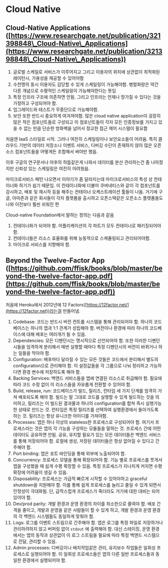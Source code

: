 # Cloud Native

## Cloud-Native Applications ([https://www.researchgate.net/publication/321398848\_Cloud-Native\_Applications](https://www.researchgate.net/publication/321398848\_Cloud-Native\_Applications))

1. 글로벌 스케일로 서비스가 이루어지고 그리고 이용자의 위치에 상관없이 최적화된 레이턴시, 가용성을 제공할 수 있어야함
2. 수천명의 동시 이용자도 감당할 수 있게 스케일링이 가능해야함. 병렬화랑은 약간 다른 개념으로 수평적인 스케일링이 가능해야한다는 뜻임
3. 특정 인프라 구조에 의존하면 안됨. 그리고 인프라는 언제나 망가질 수 있다는 것을 가정하고 구성되어야 함.&#x20;
4. 업그레이드와 테스트가 무중단으로 가능해야함.&#x20;
5. 보안 또한 반드시 중요하게 여겨져야함. 많은 cloud native application이 굉장히 많은 작은 컴포넌트들로 구성되고 이 컴포넌트들이 각자 모든 인증정보를 가지고 있을 수 없는 만큼 단순한 방화벽을 넘어서 정교한 접근 제어 시스템이 필요함

처음엔 IaaS 스타일로 시작. 그러나 여전히 스케일링이나 보안요소들이 어려움. 특히 클라우드 기반의 데이터 저장소나 이벤트 서비스, 디버깅 수단이 존재하지 않아 많은 오픈 소스 컴포넌트들을 어떻게든 조합해서 써야만 했음.

이후 구글의 연구문서나 야후의 하둡같은게 나와서 데이터를 분산 관리하는건 좀 나아졌지만 신뢰성 있는 스케일링은 여전히 어려웠음.

마이크로서비스 패턴 나오면서 이야기가 좀 달라지는데  마이크로서비스의 특성 상 컨테이너화 하기가 쉽기 때문임. 이 컨테이너화에 더불어 쿠버네티스와 같이 각 컴포넌트를 감시하고, 배포 및 재시작 등을 해주는 컨테이너 오케스트레이션 툴들이 나옴. 거기에 구글, 아마존과 같은 회사들이 각자 플랫폼을 출시하고 오픈스택같은 오픈소스 플랫폼들도 나와 이전보다 훨씬 쉬워진 편

&#x20;Cloud-native Foundation에서 말하는 정의는 다음과 같음

1. 컨테이너화가 되어야 함. 어플리케이션의 각 파트가 모두 컨테이너로 패키징되어야 함.
2. 컨테이너들은 리소스 효율화를 위해 능동적으로 스케쥴링되고 관리되어야함.
3. 마이크로 서비스를 지향해야 함.

## Beyond the Twelve-Factor App ([https://github.com/ffisk/books/blob/master/beyond-the-twelve-factor-app.pdf](https://github.com/ffisk/books/blob/master/beyond-the-twelve-factor-app.pdf))

처음에 Heroku에서 2012년에 12 Factors([https://12factor.net/](https://12factor.net))라는걸 만들어냄.

1. Codebase: 코드는 반드시 버전 컨트롤 시스템을 통해 관리되어야 함. 하나의 코드베이스는 하나의 앱과 1:1 관계가 성립해야 함. 버전이나 환경에 따라 하나의 코드베이스에 대해 배포는 여러개가 될 수 있음.
2. Dependencies: 모든 디펜던시는 명시적으로 선언되어야 함. 또한 이러한 디펜던시들을 엄격하게 분리해서 매번 실행할 때마다 특정 디펜던시의 버전이 바뀌거나 하는 일들을 막아야 함.
3. Configuration: 배포마다 달라질 수 있는 모든 것들은 코드에서 분리해서 별도의 configuration으로 관리해야 함. 이 설정값들을 각 그룹으로 나눠 정리하고 가능하다면 환경 변수에 저장하도록 해야 함.
4. Backing Services: 백엔드 서비스들을 앱에 연결된 리소스로 취급해야 함. 필요에 따라 코드 수정 없이 이 리소스들을 자유롭게 전환할 수 있어야 함.
5. Build, release, run: 코드베이스가 빌드, 릴리즈, 런타임 세 가지 단계를 엄격히 거쳐 배포되도록 해야 함. 빌드는 말 그대로 코드를 실행할 수 있게 빌드하는 것을 의미하고, 릴리즈는 이 빌드된 결과물과 하나의 configuration를 합쳐 즉시 실행가능한 상태로 만드는 것. 런타임은 특정 릴리즈를 선택하여 실행환경에서 돌아가도록 하는 것. 릴리즈는 항상 유니크한 아이디를 가져야함.
6. Processes: 앱은 하나 이상의 stateless한 프로세스로 구성되어야 함. 여기서 프로세스라는 것은 앱의 각 기능을 구성하는 모듈들을 말하는 것. 프로세스 간에 어떤 데이터도 공유하면 안됨. 공유, 유지할 필요가 있는 모든 데이터들은 백엔드 서비스를 통해 저장되어야 함. 로컬에 생성, 저장된 데이터들은 항상 없어질 수 있다고 간주해야 함.
7. Port binding: 앱은 포트 바인딩을 통해 외부에 노출되어야 함.
8. Concurrency: 프로세스 모델을 통해 확장되어야 함. 기능 별로 프로세스를 쪼개서 앱을 구성했을 때 쉽게 수평 확장할 수 있음. 특정 프로세스가 지나치게 커지면 수평 확장에 어려움이 생길 수 있음.
9. &#x20;Disposability: 프로세스는 가급적 빠르게 시작할 수 있어야하고 graceful shutdown을 지원해야 함. 이를 통해 쉽게 프로세스를 늘리고 줄일 수 있게 되면서 안정성이 극대화됨. 단, 급작스럽게 프로세스가 죽더라도 거기에 대한 대비는 되어 있어야 함.
10. Dev/prod parity: 개발 환경과 운영 환경의 차이를 최소한으로 줄여야 함. 배포 간격을 줄이고, 개발과 운영을 같은 사람들이 할 수 있게 하고, 개발 환경과 운영 환경의 각 백엔드 시스템들도 동일하게 맞춰야 함.
11. Logs: 로그를 이벤트 스트림으로 간주해야 함. 앱은 로그를 특정 파일로 저장하거나 관리하려하지 않고 버퍼링 없이 `stdout` 에 출력해야 함. 대신 스테이징, 운영 환경에서는 앱의 동작과 상관없이 이 로그 스트림을 필요에 따라 특정 백엔드 시스템으로 전달, 관리할 수 있음.
12. Admin processes: 디버깅이나 배치작업같은 관리, 유지보수 작업들은 일회성 프로세스로 실행되어야 함. 이 일회성 프로세스들은 앱의 다른 일반 프로세스들과 동일한 환경에서 실행되어야 함.

